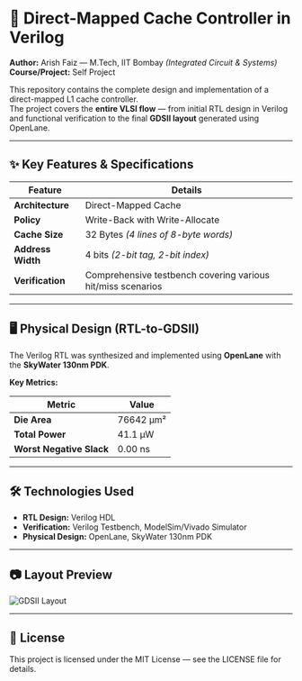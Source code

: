 # 🚀 Direct-Mapped Cache Controller in Verilog 

**Author:** Arish Faiz — M.Tech, IIT Bombay *(Integrated Circuit & Systems)*  
**Course/Project:** Self Project  

This repository contains the complete design and implementation of a direct-mapped L1 cache controller.  
The project covers the **entire VLSI flow** — from initial RTL design in Verilog and functional verification to the final **GDSII layout** generated using OpenLane.

---

## ✨ Key Features & Specifications

| Feature           | Details |
|-------------------|---------|
| **Architecture**  | Direct-Mapped Cache |
| **Policy**        | Write-Back with Write-Allocate |
| **Cache Size**    | 32 Bytes *(4 lines of 8-byte words)* |
| **Address Width** | 4 bits *(2-bit tag, 2-bit index)* |
| **Verification**  | Comprehensive testbench covering various hit/miss scenarios |

---

## 🖥 Physical Design (RTL-to-GDSII)

The Verilog RTL was synthesized and implemented using **OpenLane** with the **SkyWater 130nm PDK**.

**Key Metrics:**

| Metric                  | Value         |
|-------------------------|---------------|
| **Die Area**            | 76642 μm²     |
| **Total Power**         | 41.1 μW       |
| **Worst Negative Slack**| 0.00 ns       |

---

## 🛠 Technologies Used
- **RTL Design:** Verilog HDL  
- **Verification:** Verilog Testbench, ModelSim/Vivado Simulator  
- **Physical Design:** OpenLane, SkyWater 130nm PDK  

---

## 📷 Layout Preview  
![GDSII Layout](gds/my_chip_gds.png)  

---

## 📜 License  
This project is licensed under the MIT License — see the LICENSE file for details.

